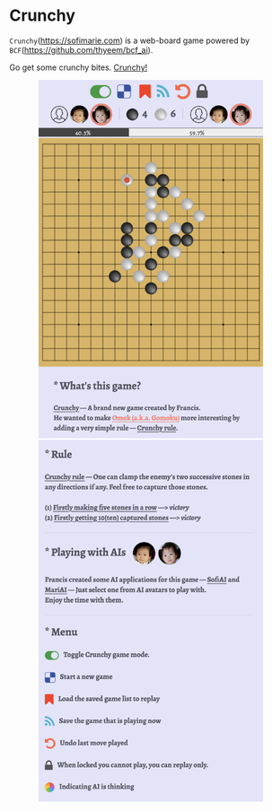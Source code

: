 # Crunchy

`Crunchy`(https://sofimarie.com) is a web-board game powered by `BCF`(https://github.com/thyeem/bcf_ai).


Go get some crunchy bites. [Crunchy!](http://sofimarie.com)

<p align="center">
<img src="media/crunchy.png" width="400px"/>
<img src="media/crunchy-rule.png" width="400px"/> </p>
